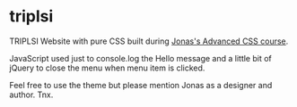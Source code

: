 # triplsi
TRIPLSI Website with pure CSS built during [Jonas's Advanced CSS course](https://www.udemy.com/advanced-css-and-sass).

JavaScript used just to console.log the Hello message and a little bit of jQuery to close the menu when menu item is clicked.

Feel free to use the theme but please mention Jonas as a designer and author. Tnx.
